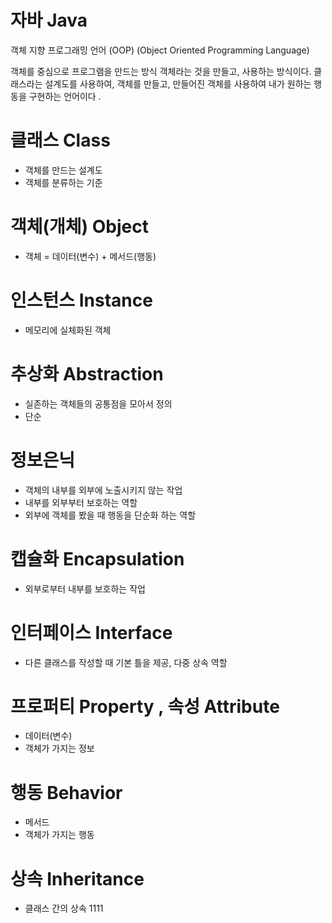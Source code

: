 
# 자바 Java
객체 지향 프로그래밍 언어 (OOP) (Object Oriented Programming Language)

객체를 중심으로 프로그램을 만드는 방식
객체라는 것을 만들고, 사용하는 방식이다.
클래스라는 설계도를 사용하여, 객체를 만들고, 만들어진 객체를 사용하여 내가 원하는 행동을 구현하는 언어이다 . 



# 클래스 Class
- 객체를 만드는 설계도
- 객체를 분류하는 기준

# 객체(개체) Object
- 객체 = 데이터(변수) + 메서드(행동)

# 인스턴스 Instance
- 메모리에 실체화된 객체

# 추상화 Abstraction
- 실존하는 객체들의 공통점을 모아서 정의
- 단순

# 정보은닉
- 객체의 내부를 외부에 노출시키지 않는 작업
- 내부를 외부부터 보호하는 역할
- 외부에 객체를 봤을 때 행동을 단순화 하는 역할

# 캡슐화 Encapsulation
- 외부로부터 내부를 보호하는 작업

# 인터페이스 Interface
- 다른 클래스를 작성할 때 기본 틀을 제공, 다중 상속 역할 

# 프로퍼티 Property , 속성 Attribute
- 데이터(변수)
- 객체가 가지는 정보

# 행동 Behavior
- 메서드
- 객체가 가지는 행동

# 상속 Inheritance
- 클래스 간의 상속 
1111

